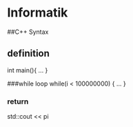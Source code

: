 # Informatik

##C++ Syntax

## definition
int main(){
    ...
}

###while loop
while(i < 100000000) {
           ...
}

### return
std::cout << pi
